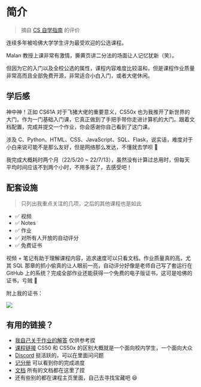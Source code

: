 # 简介 <Badge type="tip" text="已完成" />

> 摘自 [CS 自学指南](https://csdiy.wiki/) 的评价

连续多年被哈佛大学学生评为最受欢迎的公选课程。

Malan 教授上课非常有激情，撕黄页讲二分法的场面让人记忆犹新（笑）。

但因为它的入门以及全校公选的属性，课程内容难度比较温和，但是课程作业质量非常高而且全部免费开源，非常适合小白入门，或者大佬休闲。


## 学后感

神中神！正如 CS61A 对于飞猪大佬的重要意义，CS50x 也为我推开了新世界的大门。作为一门基础入门课，它真正做到了手把手带你走进计算机的大门。跟着文档配置，完成并提交一个作业，你会感谢你自己看到了这门课。

涉及 C、Python、HTML、CSS、JavaScript、SQL、Flask，说实话，难度对于小白来说可能不是那么友好，但是网络那么发达，不懂就去学呗 🙌

我完成大概耗时两个月（22/5/20 ~ 22/7/13），虽然没有计算过总用时，但每天平均时间应该不到两个小时，不用多说了，去感受吧！


## 配套设施

> 只列出我重点关注的几项，之后的其他课程也是如此

- ✅ 视频
- ✅ Notes
- ✅ 作业
- ✅ 对所有人开放的自动评分
- ✅ 免费证书


视频 + 笔记有助于理解课程内容，追求速度可以只看文档。作业质量真的高，尤其 SQL 那章的抓小偷真的让人眼前一亮，自动评分好像是老师自己写了套运行在 GitHub 上的系统？完成全部作业还能获得一个免费的电子版证书，这可是哈佛的证书，亏贼 🤪

附上我的证书：

![](/img/cs50x.png)

## 有用的链接？

- [我自己关于作业的解答](https://github.com/mancuoj/CS50x) 仅供参考捏
- [课程链接](https://cs50.harvard.edu/x) CS50 和 CS50x 的区别大概就是一个面向校内学生，一个面向大众
- [Discord](https://discord.com/invite/cs50) 挺活跃的，可以在里面问问题
- [记分册](https://cs50.me/cs50x) 可以看到你的完成进度
- [文档](https://cs50.readthedocs.io/) 所有的文档都在这里了捏
- 还有些别的都在课程主页里面，自己去寻找宝藏吧 😆